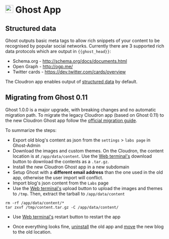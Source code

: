 # <img src="/documentation/img/ghost-logo.png" width="25px"> Ghost App

## Structured data

Ghost outputs basic meta tags to allow rich snippets of your content to be recognised by popular social networks.
Currently there are 3 supported rich data protocols which are output in `{{ghost_head}}`:

- Schema.org - http://schema.org/docs/documents.html
- Open Graph - http://ogp.me/
- Twitter cards - https://dev.twitter.com/cards/overview

The Cloudron app enables output of [structured data](https://github.com/TryGhost/Ghost/blob/master/PRIVACY.md#structured-data)
by default.

## Migrating from Ghost 0.11

Ghost 1.0.0 is a major upgrade, with breaking changes and no automatic
migration path. To migrate the legacy Cloudron app (based on Ghost 0.11)
to the new Cloudron Ghost app follow the [official migration guide](https://docs.ghost.org/docs/migrating-to-ghost-1-0-0).

To summarize the steps:

* Export old blog's content as json from the `settings` > `labs page` in Ghost-Admin
* Download the images and custom themes. On the Cloudron, the content location is
  at `/app/data/content`. Use the [Web terminal's](apps/#web-terminal)
  download button to download the contents as a `.tar.gz`.
* Install the new Cloudron Ghost app in a new subdomain
* Setup Ghost with a **different email address** than the one used in the old app, otherwise the user import will conflict.
* Import blog's json content from the `Labs` page
* Use the [Web terminal's](apps/#web-terminal) upload
  button to upload the images and themes to `/tmp`. Then, extract the tarball to `/app/data/content`
```
rm -rf /app/data/content/*
tar zxvf /tmp/content.tar.gz -C /app/data/content/
```
* Use [Web terminal's](apps/#web-terminal) restart button
  to restart the app

* Once everything looks fine, [uninstall](apps/#uninstall-an-app) the old app
  and [move](apps/#moving-an-app-to-another-subdomain) the new blog to the old
  location.


